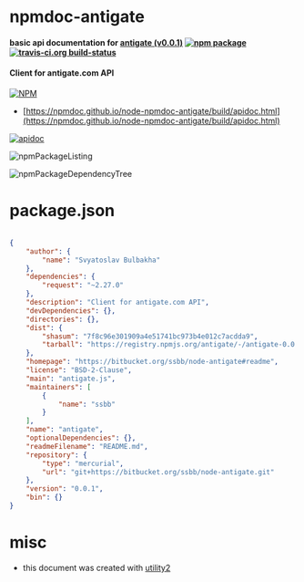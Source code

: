 # npmdoc-antigate

#### basic api documentation for  [antigate (v0.0.1)](https://bitbucket.org/ssbb/node-antigate#readme)  [![npm package](https://img.shields.io/npm/v/npmdoc-antigate.svg?style=flat-square)](https://www.npmjs.org/package/npmdoc-antigate) [![travis-ci.org build-status](https://api.travis-ci.org/npmdoc/node-npmdoc-antigate.svg)](https://travis-ci.org/npmdoc/node-npmdoc-antigate)

#### Client for antigate.com API

[![NPM](https://nodei.co/npm/antigate.png?downloads=true&downloadRank=true&stars=true)](https://www.npmjs.com/package/antigate)

- [https://npmdoc.github.io/node-npmdoc-antigate/build/apidoc.html](https://npmdoc.github.io/node-npmdoc-antigate/build/apidoc.html)

[![apidoc](https://npmdoc.github.io/node-npmdoc-antigate/build/screenCapture.buildCi.browser.%252Ftmp%252Fbuild%252Fapidoc.html.png)](https://npmdoc.github.io/node-npmdoc-antigate/build/apidoc.html)

![npmPackageListing](https://npmdoc.github.io/node-npmdoc-antigate/build/screenCapture.npmPackageListing.svg)

![npmPackageDependencyTree](https://npmdoc.github.io/node-npmdoc-antigate/build/screenCapture.npmPackageDependencyTree.svg)



# package.json

```json

{
    "author": {
        "name": "Svyatoslav Bulbakha"
    },
    "dependencies": {
        "request": "~2.27.0"
    },
    "description": "Client for antigate.com API",
    "devDependencies": {},
    "directories": {},
    "dist": {
        "shasum": "7f8c96e301909a4e51741bc973b4e012c7acdda9",
        "tarball": "https://registry.npmjs.org/antigate/-/antigate-0.0.1.tgz"
    },
    "homepage": "https://bitbucket.org/ssbb/node-antigate#readme",
    "license": "BSD-2-Clause",
    "main": "antigate.js",
    "maintainers": [
        {
            "name": "ssbb"
        }
    ],
    "name": "antigate",
    "optionalDependencies": {},
    "readmeFilename": "README.md",
    "repository": {
        "type": "mercurial",
        "url": "git+https://bitbucket.org/ssbb/node-antigate.git"
    },
    "version": "0.0.1",
    "bin": {}
}
```



# misc
- this document was created with [utility2](https://github.com/kaizhu256/node-utility2)
